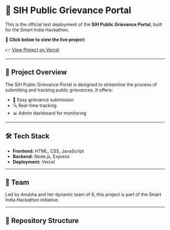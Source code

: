 # 🚀 SIH Public Grievance Portal

This is the official test deployment of the **SIH Public Grievance Portal**, built for the Smart India Hackathon.

🔗 **Click below to view the live project:**

👉 [View Project on Vercel](https://sih-public-grievance-test.vercel.app/)

---

## 📌 Project Overview

The SIH Public Grievance Portal is designed to streamline the process of submitting and tracking public grievances. It offers:

- 📝 Easy grievance submission
- 🔍 Real-time tracking
- 📊 Admin dashboard for monitoring

---

## 🛠️ Tech Stack

- **Frontend:** HTML, CSS, JavaScript
- **Backend:** Node.js, Express
- **Deployment:** Vercel

---

## 🤝 Team

Led by Anubha and her dynamic team of 6, this project is part of the Smart India Hackathon initiative.

---

## 📂 Repository Structure
